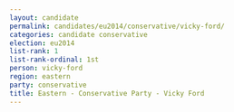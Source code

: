 ```yaml
---
layout: candidate
permalink: candidates/eu2014/conservative/vicky-ford/
categories: candidate conservative
election: eu2014
list-rank: 1
list-rank-ordinal: 1st
person: vicky-ford
region: eastern
party: conservative
title: Eastern - Conservative Party - Vicky Ford
---
```

